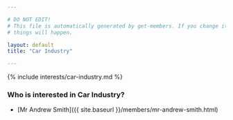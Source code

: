 ```yaml
---

# DO NOT EDIT!
# This file is automatically generated by get-members. If you change it, bad
# things will happen.

layout: default
title: "Car Industry"

---
```


{% include interests/car-industry.md %}

### Who is interested in Car Industry?


* [Mr Andrew Smith]({{ site.baseurl }}/members/mr-andrew-smith.html)
